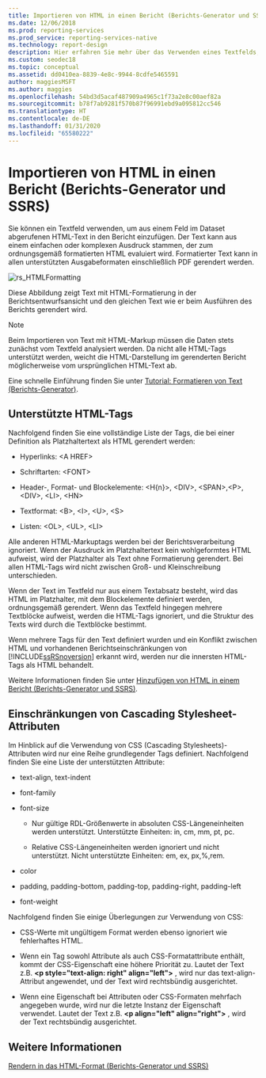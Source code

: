 ```yaml
---
title: Importieren von HTML in einen Bericht (Berichts-Generator und SSRS) | Microsoft-Dokumentation
ms.date: 12/06/2018
ms.prod: reporting-services
ms.prod_service: reporting-services-native
ms.technology: report-design
description: Hier erfahren Sie mehr über das Verwenden eines Textfelds, um aus einem Feld im Dataset abgerufenen HTML-Texte in den Bericht einzufügen.
ms.custom: seodec18
ms.topic: conceptual
ms.assetid: dd0410ea-8839-4e8c-9944-8cdfe5465591
author: maggiesMSFT
ms.author: maggies
ms.openlocfilehash: 54bd3d5acaf487909a4965c1f73a2e8c00aef82a
ms.sourcegitcommit: b78f7ab9281f570b87f96991ebd9a095812cc546
ms.translationtype: HT
ms.contentlocale: de-DE
ms.lasthandoff: 01/31/2020
ms.locfileid: "65580222"
---
```

# <a name="importing-html-into-a-report-report-builder-and-ssrs"></a>Importieren von HTML in einen Bericht (Berichts-Generator und SSRS)
  Sie können ein Textfeld verwenden, um aus einem Feld im Dataset abgerufenen HTML-Text in den Bericht einzufügen. Der Text kann aus einem einfachen oder komplexen Ausdruck stammen, der zum ordnungsgemäß formatierten HTML evaluiert wird. Formatierter Text kann in allen unterstützten Ausgabeformaten einschließlich PDF gerendert werden.  
  
 ![rs_HTMLFormatting](../../reporting-services/report-design/media/rs-htmlformatting.gif "rs_HTMLFormatting")  
  
 Diese Abbildung zeigt Text mit HTML-Formatierung in der Berichtsentwurfsansicht und den gleichen Text wie er beim Ausführen des Berichts gerendert wird.  
  
> [!NOTE]  
>  Beim Importieren von Text mit HTML-Markup müssen die Daten stets zunächst vom Textfeld analysiert werden. Da nicht alle HTML-Tags unterstützt werden, weicht die HTML-Darstellung im gerenderten Bericht möglicherweise vom ursprünglichen HTML-Text ab.  
  
 Eine schnelle Einführung finden Sie unter [Tutorial: Formatieren von Text &#40;Berichts-Generator&#41;](../../reporting-services/tutorial-format-text-report-builder.md).  
  
## <a name="supported-html-tags"></a>Unterstützte HTML-Tags  
 Nachfolgend finden Sie eine vollständige Liste der Tags, die bei einer Definition als Platzhaltertext als HTML gerendert werden:  
  
-   Hyperlinks: \<A HREF>  
  
-   Schriftarten: \<FONT>  
  
-   Header-, Format- und Blockelemente: \<H{n}>, \<DIV>, \<SPAN>,\<P>, \<DIV>, \<LI>, \<HN>  
  
-   Textformat: \<B>, \<I>, \<U>, \<S>  
  
-   Listen: \<OL>, \<UL>, \<LI>  
  
 Alle anderen HTML-Markuptags werden bei der Berichtsverarbeitung ignoriert. Wenn der Ausdruck im Platzhaltertext kein wohlgeformtes HTML aufweist, wird der Platzhalter als Text ohne Formatierung gerendert. Bei allen HTML-Tags wird nicht zwischen Groß- und Kleinschreibung unterschieden.  
  
 Wenn der Text im Textfeld nur aus einem Textabsatz besteht, wird das HTML im Platzhalter, mit dem Blockelemente definiert werden, ordnungsgemäß gerendert. Wenn das Textfeld hingegen mehrere Textblöcke aufweist, werden die HTML-Tags ignoriert, und die Struktur des Texts wird durch die Textblöcke bestimmt.  
  
 Wenn mehrere Tags für den Text definiert wurden und ein Konflikt zwischen HTML und vorhandenen Berichtseinschränkungen von [!INCLUDE[ssRSnoversion](../../includes/ssrsnoversion-md.md)] erkannt wird, werden nur die innersten HTML-Tags als HTML behandelt.  
  
 Weitere Informationen finden Sie unter [Hinzufügen von HTML in einem Bericht (Berichts-Generator und SSRS)](../../reporting-services/report-design/add-html-into-a-report-report-builder-and-ssrs.md).  
  
## <a name="limitations-of-cascading-style-sheet-attributes"></a>Einschränkungen von Cascading Stylesheet-Attributen  
 Im Hinblick auf die Verwendung von CSS (Cascading Stylesheets)-Attributen wird nur eine Reihe grundlegender Tags definiert. Nachfolgend finden Sie eine Liste der unterstützten Attribute:  
  
-   text-align, text-indent  
  
-   font-family  
  
-   font-size  
  
    -   Nur gültige RDL-Größenwerte in absoluten CSS-Längeneinheiten werden unterstützt. Unterstützte Einheiten: in, cm, mm, pt, pc.  
  
    -   Relative CSS-Längeneinheiten werden ignoriert und nicht unterstützt. Nicht unterstützte Einheiten: em, ex, px,%,rem.  
  
-   color  
  
-   padding, padding-bottom, padding-top, padding-right, padding-left  
  
-   font-weight  
  
 Nachfolgend finden Sie einige Überlegungen zur Verwendung von CSS:  
  
-   CSS-Werte mit ungültigem Format werden ebenso ignoriert wie fehlerhaftes HTML.  
  
-   Wenn ein Tag sowohl Attribute als auch CSS-Formatattribute enthält, kommt der CSS-Eigenschaft eine höhere Priorität zu. Lautet der Text z.B. **\<p style="text-align: right" align="left">** , wird nur das text-align-Attribut angewendet, und der Text wird rechtsbündig ausgerichtet.  
  
-   Wenn eine Eigenschaft bei Attributen oder CSS-Formaten mehrfach angegeben wurde, wird nur die letzte Instanz der Eigenschaft verwendet. Lautet der Text z.B. **\<p align="left" align="right">** , wird der Text rechtsbündig ausgerichtet.  
  
## <a name="see-also"></a>Weitere Informationen  
 [Rendern in das HTML-Format &#40;Berichts-Generator und SSRS&#41;](../../reporting-services/report-builder/rendering-to-html-report-builder-and-ssrs.md)  
  
  
